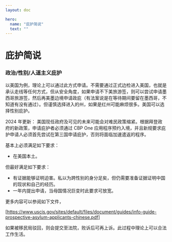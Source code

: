 ```yaml
---
layout: doc

hero:
  name: "庇护简说"
  text: ""
---
```


# 庇护简说

### 政治/性别/人道主义庇护

以美国为例，理论上可以通过此方式申请。不需要通过正式边检进入美国，也就是承认走线等任何方式，但从安全角度，如果申请不下美旅游签，则可以尝试申请墨西哥旅游签，然后再美墨边境申请政庇（有法案说是在等待期间要留在墨西哥，不知道有没有通过）。但谨慎选择进入的州，如果是红州可能麻烦很多。美国可以选择性别庇护。

2024 年更新：
美国现任政府及可见的未来可能会对难民政策缩紧。根据拜登政府的新政策，申请庇护者必须通过 CBP One 应用程序预约入境，并且新规要求庇护申请人必须首先尝试在第三国申请庇护，否则将面临加速遣返的程序 ​。

基本上必须满足如下要求：

- 在美国本土。

但最好满足如下要求：

- 有证据能够证明迫害。私以为跨性别的身分足矣，但仍需要准备证据证明中国的现状和自己的经历。
- 一年内提出申请，当母国情况巨变时此要求可放宽。

更多内容可以参阅如下文件，

[https://www.uscis.gov/sites/default/files/document/guides/info-guide-prospective-asylum-applicants-chinese.pdf]

如果被移民局驳回，则会提交至法院，败诉后可再上诉。此过程中理论上可以合法工作生活。

[^1]: [Fact Sheet: DHS Continues to Strengthen Border Security, Reduce Irregular Migration, and Mobilize International Partnerships - US Homeland Security](https://www.dhs.gov/news/2024/06/04/fact-sheet-dhs-continues-strengthen-border-security-reduce-irregular-migration-and)
[^2]: [“We Couldn’t Wait” Digital Metering at the US-Mexico Border - Human Rights Watch](https://www.hrw.org/report/2024/05/01/we-couldnt-wait/digital-metering-us-mexico-border)
